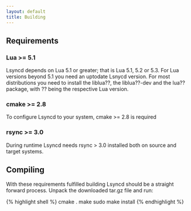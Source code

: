 ```yaml
---
layout: default
title: Building
---
```


## Requirements

### Lua >= 5.1
Lsyncd depends on Lua 5.1 or greater; that is Lua 5.1, 5.2 or 5.3. For Lua versions beyond 5.1 you need an uptodate Lsnycd version. For most distributions you need to install the liblua??, the liblua??-dev and the lua?? package, with ?? being the respective Lua version.

### cmake >= 2.8

To configure Lsyncd to your system, cmake >= 2.8 is required

### rsync >= 3.0
During runtime Lsyncd needs rsync > 3.0 installed both on source and target systems.

## Compiling

With these requirements fulfilled building Lsyncd should be a straight forward process. Unpack the downloaded tar.gz file and run:

{% highlight shell %}
cmake .
make
sudo make install
{% endhighlight %}
